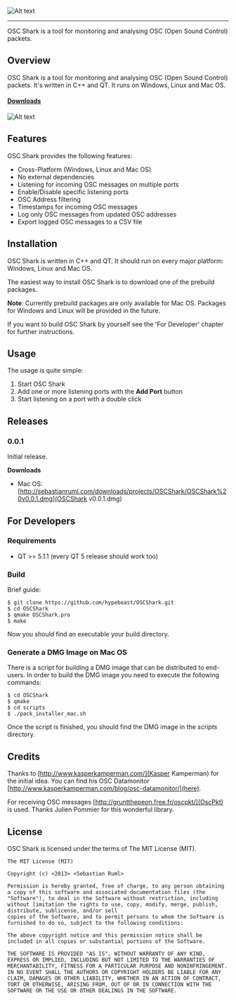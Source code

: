 ![Alt text](https://raw.github.com/hypebeast/OSCShark/master/assets/logo.png)
<hr>

OSC Shark is a tool for monitoring and analysing OSC (Open Sound Control) packets.

## Overview

OSC Shark is a tool for monitoring and analysing OSC (Open Sound Control) packets. It's written in C++ and QT. It runs on Windows, Linux and Mac OS.

#### [Downloads](#releases)

![Alt text](https://raw.github.com/hypebeast/OSCShark/master/assets/screenshots/screenshot_1.png)

## Features

OSC Shark provides the following features:

* Cross-Platform (Windows, Linux and Mac OS)
* No external dependencies
* Listening for incoming OSC messages on multiple ports
* Enable/Disable specific listening ports
* OSC Address filtering
* Timestamps for incoming OSC messages
* Log only OSC messages from updated OSC addresses
* Export logged OSC messages to a CSV file

## Installation

OSC Shark is written in C++ and QT. It should run on every major platform: Windows, Linux and Mac OS.

The easiest way to install OSC Shark is to download one of the prebuild packages.

**Note**: Currently prebuild packages are only available for Mac OS. Packages for Windows and Linux will be provided in the future.

If you want to build OSC Shark by yourself see the 'For Developer' chapter for further instructions.

## Usage

The usage is quite simple:

1. Start OSC Shark
2. Add one or more listening ports with the **Add Port** button
3. Start listening on a port with a double click

## Releases

### 0.0.1

Initial release.

**Downloads**

* Mac OS: [http://sebastianruml.com/downloads/projects/OSCShark/OSCShark%20v0.0.1.dmg](OSCShark v0.0.1.dmg)

## For Developers

### Requirements

* QT >= 5.1.1 (every QT 5 release should work too)

### Build

Brief guide:

    $ git clone https://github.com/hypebeast/OSCShark.git
    $ cd OSCShark
    $ qmake OSCShark.pro
    $ make

Now you should find an executable your build directory.

### Generate a DMG Image on Mac OS

There is a script for building a DMG image that can be distributed to end-users. In order to build the DMG image you need to execute the following commands:

    $ cd OSCShark
    $ qmake
    $ cd scripts
    $ ./pack_installer_mac.sh

Once the script is finished, you should find the DMG image in the *scripts* directory.

## Credits

Thanks to [http://www.kasperkamperman.com/](Kasper Kamperman) for the initial idea. You can find his OSC Datamonitor [http://www.kasperkamperman.com/blog/osc-datamonitor/](here).

For receiving OSC messages [http://gruntthepeon.free.fr/oscpkt/](OscPkt) is used. Thanks Julien Pommier for this wonderful library.

## License

OSC Shark is licensed under the terms of The MIT License (MIT).

    The MIT License (MIT)

    Copyright (c) <2013> <Sebastian Ruml>

    Permission is hereby granted, free of charge, to any person obtaining a copy of this software and associated documentation files (the "Software"), to deal in the Software without restriction, including without limitation the rights to use, copy, modify, merge, publish, distribute, sublicense, and/or sell
    copies of the Software, and to permit persons to whom the Software is furnished to do so, subject to the following conditions:

    The above copyright notice and this permission notice shall be included in all copies or substantial portions of the Software.

    THE SOFTWARE IS PROVIDED "AS IS", WITHOUT WARRANTY OF ANY KIND, EXPRESS OR IMPLIED, INCLUDING BUT NOT LIMITED TO THE WARRANTIES OF MERCHANTABILITY, FITNESS FOR A PARTICULAR PURPOSE AND NONINFRINGEMENT. IN NO EVENT SHALL THE AUTHORS OR COPYRIGHT HOLDERS BE LIABLE FOR ANY CLAIM, DAMAGES OR OTHER LIABILITY, WHETHER IN AN ACTION OF CONTRACT, TORT OR OTHERWISE, ARISING FROM, OUT OF OR IN CONNECTION WITH THE SOFTWARE OR THE USE OR OTHER DEALINGS IN THE SOFTWARE.
